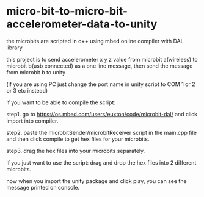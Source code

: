 # micro-bit-to-micro-bit-accelerometer-data-to-unity
the microbits are scripted in c++ using mbed online compiler with DAL library


this project is to send accelerometer x y z value from microbit a(wireless) to microbit b(usb connected) as a one line message, then send the message from microbit b to unity

(if you are using PC just change the port name in unity script to COM 1 or 2 or 3 etc instead)


if you want to be able to compile the script:

step1. go to https://os.mbed.com/users/euxton/code/microbit-dal/   and click import into compiler.

step2. paste the microbitSender/microbitReceiver script in the main.cpp file and then click compile to get hex files for your microbits.

step3. drag the hex files into your microbits separately.

if you just want to use the script:
drag and drop the hex files into 2 different microbits.


now when you import the unity package and click play, you can see the message printed on console.


